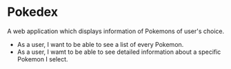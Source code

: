 # Pokedex
A web application which displays information of Pokemons of user's choice.

* As a user, I want to be able to see a list of every Pokemon.
* As a user, I wamt to be able to see detailed information about a specific Pokemon I select.
